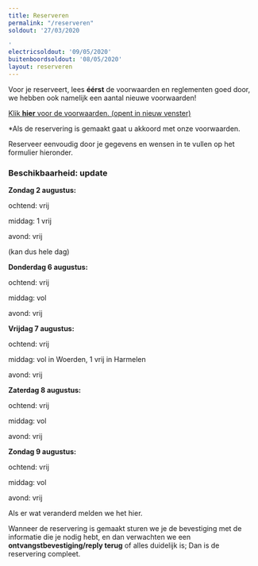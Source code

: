 ```yaml
---
title: Reserveren
permalink: "/reserveren"
soldout: '27/03/2020

'
electricsoldout: '09/05/2020'
buitenboordsoldout: '08/05/2020'
layout: reserveren
---
```


Voor je reserveert, lees **éérst** de voorwaarden en reglementen goed door,   
we hebben ook namelijk een aantal nieuwe voorwaarden!

[Klik **hier** voor de voorwaarden. (opent in nieuw venster)](http://descheepsjongens.nl/voorwaarden)

*Als de reservering is gemaakt gaat u akkoord met onze voorwaarden.

Reserveer eenvoudig door je gegevens en wensen in te vullen op het formulier hieronder.

### Beschikbaarheid: update 

**Zondag 2 augustus:**

ochtend: vrij

middag: 1 vrij

avond: vrij

(kan dus hele dag)

**Donderdag 6 augustus:**

ochtend: vrij

middag: vol

avond: vrij


**Vrijdag 7 augustus:**

ochtend: vrij

middag: vol in Woerden, 1 vrij in Harmelen

avond: vrij

**Zaterdag 8 augustus:**

ochtend: vrij

middag: vol

avond: vrij

**Zondag 9 augustus:** 

ochtend: vrij 

middag: vol 

avond: vrij

Als er wat veranderd melden we het hier.

Wanneer de reservering is gemaakt sturen we je de bevestiging met de informatie die je nodig hebt, en dan verwachten we een **ontvangstbevestiging/reply terug** of alles duidelijk is; Dan is de reservering compleet.